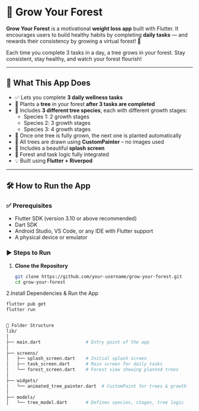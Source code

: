 # 🌱 Grow Your Forest

**Grow Your Forest** is a motivational **weight loss app** built with Flutter. It encourages users to build healthy habits by completing **daily tasks** — and rewards their consistency by growing a virtual forest! 🌳

Each time you complete 3 tasks in a day, a tree grows in your forest. Stay consistent, stay healthy, and watch your forest flourish!

---

## 📱 What This App Does

- ✅ Lets you complete **3 daily wellness tasks**
- 🌳 Plants a **tree** in your forest **after 3 tasks are completed**
- 🌿 Includes **3 different tree species**, each with different growth stages:
  - Species 1: 2 growth stages
  - Species 2: 3 growth stages
  - Species 3: 4 growth stages
- 🌲 Once one tree is fully grown, the next one is planted automatically
- 🌄 All trees are drawn using **CustomPainter** – no images used
- 👋 Includes a beautiful **splash screen**
- 🔄 Forest and task logic fully integrated
- 💡 Built using **Flutter + Riverpod**

---

## 🛠 How to Run the App

### ✅ Prerequisites

- Flutter SDK (version 3.10 or above recommended)
- Dart SDK
- Android Studio, VS Code, or any IDE with Flutter support
- A physical device or emulator

### ▶️ Steps to Run

1. **Clone the Repository**
   ```bash
   git clone https://github.com/your-username/grow-your-forest.git
   cd grow-your-forest 
   
2.Install Dependencies & Run the App
   ```bash
   flutter pub get
   flutter run

   
📁 Folder Structure
lib/
│
├── main.dart                 # Entry point of the app
│
├── screens/
│   ├── splash_screen.dart    # Initial splash screen
│   ├── task_screen.dart      # Main screen for daily tasks
│   └── forest_screen.dart    # Forest view showing planted trees
│
├── widgets/
│   └── animated_tree_painter.dart  # CustomPaint for trees & growth
│
├── models/
│   └── tree_model.dart       # Defines species, stages, tree logic

